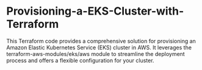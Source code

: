 # Provisioning-a-EKS-Cluster-with-Terraform
This Terraform code provides a comprehensive solution for provisioning an Amazon Elastic Kubernetes Service (EKS) cluster in AWS. It leverages the terraform-aws-modules/eks/aws module to streamline the deployment process and offers a flexible configuration for your cluster.
